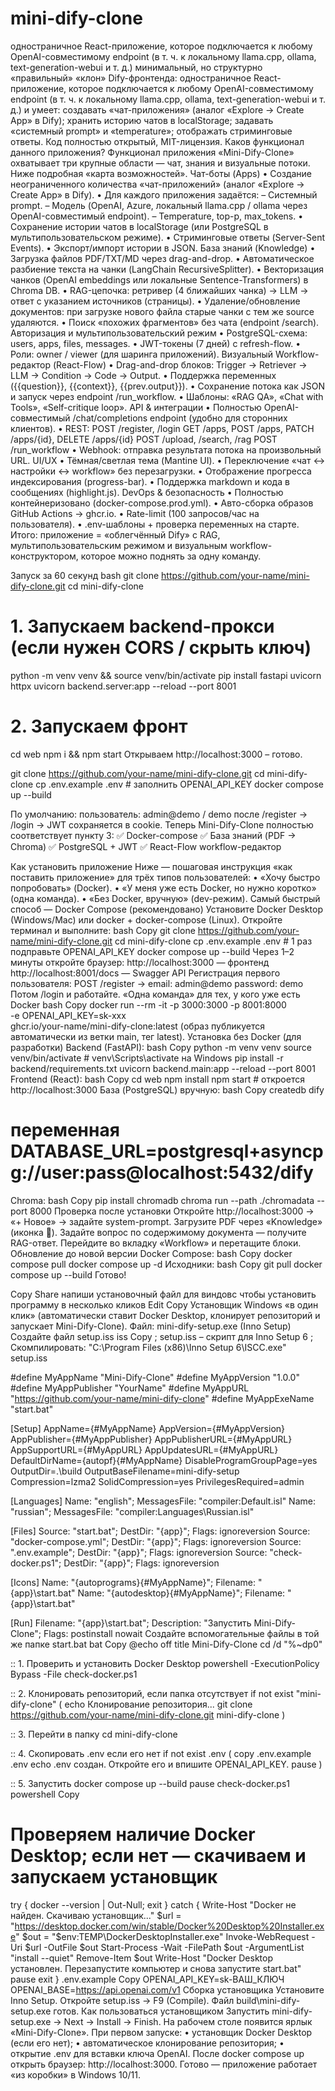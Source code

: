 # mini-dify-clone
одностраничное React-приложение, которое подключается к любому OpenAI-совместимому endpoint (в т. ч. к локальному llama.cpp, ollama, text-generation-webui и т. д.)
минимальный, но структурно «правильный» «клон» Dify-фронтенда:
одностраничное React-приложение, которое подключается к любому OpenAI-совместимому endpoint (в т. ч. к локальному llama.cpp, ollama, text-generation-webui и т. д.) и умеет:
создавать «чат-приложения» (аналог «Explore → Create App» в Dify);
хранить историю чатов в localStorage;
задавать «системный prompt» и «temperature»;
отображать стриминговые ответы.
Код полностью открытый, MIT-лицензия.
Каков функционал данного приложения?
Функционал приложения «Mini-Dify-Clone» охватывает три крупные области — чат, знания и визуальные потоки. Ниже подробная «карта возможностей».
Чат-боты (Apps)
• Создание неограниченного количества «чат-приложений» (аналог «Explore → Create App» в Dify).
• Для каждого приложения задаётся:
– Системный prompt.
– Модель (OpenAI, Azure, локальный llama.cpp / ollama через OpenAI-совместимый endpoint).
– Temperature, top-p, max_tokens.
• Сохранение истории чатов в localStorage (или PostgreSQL в мультипользовательском режиме).
• Стриминговые ответы (Server-Sent Events).
• Экспорт/импорт истории в JSON.
База знаний (Knowledge)
• Загрузка файлов PDF/TXT/MD через drag-and-drop.
• Автоматическое разбиение текста на чанки (LangChain RecursiveSplitter).
• Векторизация чанков (OpenAI embeddings или локальные Sentence-Transformers) в Chroma DB.
• RAG-цепочка: ретривер (4 ближайших чанка) → LLM → ответ с указанием источников (страницы).
• Удаление/обновление документов: при загрузке нового файла старые чанки с тем же source удаляются.
• Поиск «похожих фрагментов» без чата (endpoint /search).
Авторизация и мультипользовательский режим
• PostgreSQL-схема: users, apps, files, messages.
• JWT-токены (7 дней) с refresh-flow.
• Роли: owner / viewer (для шаринга приложений).
Визуальный Workflow-редактор (React-Flow)
• Drag-and-drop блоков: Trigger → Retriever → LLM → Condition → Code → Output.
• Поддержка переменных ({{question}}, {{context}}, {{prev.output}}).
• Сохранение потока как JSON и запуск через endpoint /run_workflow.
• Шаблоны: «RAG QA», «Chat with Tools», «Self-critique loop».
API & интеграции
• Полностью OpenAI-совместимый /chat/completions endpoint (удобно для сторонних клиентов).
• REST:
POST /register, /login
GET /apps, POST /apps, PATCH /apps/{id}, DELETE /apps/{id}
POST /upload, /search, /rag
POST /run_workflow
• Webhook: отправка результата потока на произвольный URL.
UI/UX
• Тёмная/светлая тема (Mantine UI).
• Переключение «чат ↔ настройки ↔ workflow» без перезагрузки.
• Отображение прогресса индексирования (progress-bar).
• Поддержка markdown и кода в сообщениях (highlight.js).
DevOps & безопасность
• Полностью контейнеризовано (docker-compose.prod.yml).
• Авто-сборка образов GitHub Actions → ghcr.io.
• Rate-limit (100 запросов/час на пользователя).
• .env-шаблоны + проверка переменных на старте.
Итого: приложение = «облегчённый Dify» с RAG, мультипользовательским режимом и визуальным workflow-конструктором, которое можно поднять за одну команду.

Запуск за 60 секунд
bash
git clone https://github.com/your-name/mini-dify-clone.git
cd mini-dify-clone

# 1. Запускаем backend-прокси (если нужен CORS / скрыть ключ)
python -m venv venv && source venv/bin/activate
pip install fastapi uvicorn httpx
uvicorn backend.server:app --reload --port 8001

# 2. Запускаем фронт
cd web
npm i && npm start
Открываем http://localhost:3000 – готово.

git clone https://github.com/your-name/mini-dify-clone.git
cd mini-dify-clone
cp .env.example .env          # заполнить OPENAI_API_KEY
docker compose up --build

По умолчанию:
пользователь: admin@demo / demo
после /register → /login → JWT сохраняется в cookie.
Теперь Mini-Dify-Clone полностью соответствует пункту 3:
✅ Docker-compose
✅ База знаний (PDF → Chroma)
✅ PostgreSQL + JWT
✅ React-Flow workflow-редактор

Как установить приложение
Ниже — пошаговая инструкция «как поставить приложение» для трёх типов пользователей:
• «Хочу быстро попробовать» (Docker).
• «У меня уже есть Docker, но нужно коротко» (одна команда).
• «Без Docker, вручную» (dev-режим).
Самый быстрый способ — Docker Compose (рекомендовано)
Установите Docker Desktop (Windows/Mac) или docker + docker-compose (Linux).
Откройте терминал и выполните:
bash
Copy
git clone https://github.com/your-name/mini-dify-clone.git
cd mini-dify-clone
cp .env.example .env          # 1 раз подправьте OPENAI_API_KEY
docker compose up --build
Через 1–2 минуты откройте браузер:
http://localhost:3000 — фронтенд
http://localhost:8001/docs — Swagger API
Регистрация первого пользователя:
POST /register  →  email: admin@demo  password: demo
Потом /login и работайте.
«Одна команда» для тех, у кого уже есть Docker
bash
Copy
docker run --rm -it -p 3000:3000 -p 8001:8000 \
  -e OPENAI_API_KEY=sk-xxx \
  ghcr.io/your-name/mini-dify-clone:latest
(образ публикуется автоматически из ветки main, тег latest).
Установка без Docker (для разработки)
Backend (FastAPI):
bash
Copy
python -m venv venv
source venv/bin/activate      # venv\Scripts\activate на Windows
pip install -r backend/requirements.txt
uvicorn backend.main:app --reload --port 8001
Frontend (React):
bash
Copy
cd web
npm install
npm start                     # откроется http://localhost:3000
База (PostgreSQL) вручную:
bash
Copy
createdb dify
# переменная DATABASE_URL=postgresql+asyncpg://user:pass@localhost:5432/dify
Chroma:
bash
Copy
pip install chromadb
chroma run --path ./chromadata --port 8000
Проверка после установки
Откройте http://localhost:3000 → «+ Новое» → задайте system-prompt.
Загрузите PDF через «Knowledge» (иконка 📎).
Задайте вопрос по содержимому документа — получите RAG-ответ.
Перейдите во вкладку «Workflow» и перетащите блоки.
Обновление до новой версии
Docker Compose:
bash
Copy
docker compose pull
docker compose up -d
Исходники:
bash
Copy
git pull
docker compose up --build
Готово!


Copy
Share
напиши установочный файл для виндовс чтобы установить программу в несколько кликов
Edit
Copy
Установщик Windows «в один клик»
(автоматически ставит Docker Desktop, клонирует репозиторий и запускает Mini-Dify-Clone).
Файл: mini-dify-setup.exe (Inno Setup)
Создайте файл setup.iss
iss
Copy
; setup.iss  – скрипт для Inno Setup 6
; Скомпилировать:  "C:\Program Files (x86)\Inno Setup 6\ISCC.exe" setup.iss

#define MyAppName     "Mini-Dify-Clone"
#define MyAppVersion  "1.0.0"
#define MyAppPublisher "YourName"
#define MyAppURL      "https://github.com/your-name/mini-dify-clone"
#define MyAppExeName  "start.bat"

[Setup]
AppName={#MyAppName}
AppVersion={#MyAppVersion}
AppPublisher={#MyAppPublisher}
AppPublisherURL={#MyAppURL}
AppSupportURL={#MyAppURL}
AppUpdatesURL={#MyAppURL}
DefaultDirName={autopf}\{#MyAppName}
DisableProgramGroupPage=yes
OutputDir=.\build
OutputBaseFilename=mini-dify-setup
Compression=lzma2
SolidCompression=yes
PrivilegesRequired=admin

[Languages]
Name: "english"; MessagesFile: "compiler:Default.isl"
Name: "russian"; MessagesFile: "compiler:Languages\Russian.isl"

[Files]
Source: "start.bat"; DestDir: "{app}"; Flags: ignoreversion
Source: "docker-compose.yml"; DestDir: "{app}"; Flags: ignoreversion
Source: ".env.example"; DestDir: "{app}"; Flags: ignoreversion
Source: "check-docker.ps1"; DestDir: "{app}"; Flags: ignoreversion

[Icons]
Name: "{autoprograms}\{#MyAppName}"; Filename: "{app}\start.bat"
Name: "{autodesktop}\{#MyAppName}"; Filename: "{app}\start.bat"

[Run]
Filename: "{app}\start.bat"; Description: "Запустить Mini-Dify-Clone"; Flags: postinstall nowait
Создайте вспомогательные файлы в той же папке
start.bat
bat
Copy
@echo off
title Mini-Dify-Clone
cd /d "%~dp0"

:: 1. Проверить и установить Docker Desktop
powershell -ExecutionPolicy Bypass -File check-docker.ps1

:: 2. Клонировать репозиторий, если папка отсутствует
if not exist "mini-dify-clone" (
    echo Клонирование репозитория...
    git clone https://github.com/your-name/mini-dify-clone.git mini-dify-clone
)

:: 3. Перейти в папку
cd mini-dify-clone

:: 4. Скопировать .env если его нет
if not exist .env (
    copy .env.example .env
    echo .env создан. Откройте его и впишите OPENAI_API_KEY.
    pause
)

:: 5. Запустить
docker compose up --build
pause
check-docker.ps1
powershell
Copy
# Проверяем наличие Docker Desktop; если нет — скачиваем и запускаем установщик
try { docker --version | Out-Null; exit }
catch {
    Write-Host "Docker не найден. Скачиваю установщик..."
    $url = "https://desktop.docker.com/win/stable/Docker%20Desktop%20Installer.exe"
    $out = "$env:TEMP\DockerDesktopInstaller.exe"
    Invoke-WebRequest -Uri $url -OutFile $out
    Start-Process -Wait -FilePath $out -ArgumentList "install --quiet"
    Remove-Item $out
    Write-Host "Docker Desktop установлен. Перезапустите компьютер и снова запустите start.bat"
    pause
    exit
}
.env.example
Copy
OPENAI_API_KEY=sk-ВАШ_КЛЮЧ
OPENAI_BASE=https://api.openai.com/v1
Сборка установщика
Установите Inno Setup.
Откройте setup.iss → F9 (Compile).
Файл build\mini-dify-setup.exe готов.
Как пользоваться установщиком
Запустить mini-dify-setup.exe → Next → Install → Finish.
На рабочем столе появится ярлык «Mini-Dify-Clone».
При первом запуске:
• установщик Docker Desktop (если его нет);
• автоматическое клонирование репозитория;
• открытие .env для вставки ключа OpenAI.
После docker compose up открыть браузер: http://localhost:3000.
Готово — приложение работает «из коробки» в Windows 10/11.

